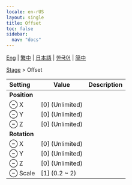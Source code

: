 ```yaml
---
locale: en-rUS
layout: single
title: Offset
toc: false
sidebar:
  nav: "docs"
---
```

[Eng](/dancexr/menu/2025.4/stage/offset) | [繁中](/tw/dancexr/menu/2025.4/stage/offset) | [日本語](/jp/dancexr/menu/2025.4/stage/offset) | [한국어](/kr/dancexr/menu/2025.4/stage/offset) | [简中](/zh/dancexr/menu/2025.4/stage/offset)

[Stage](../menu#Stage) > Offset



| Setting | Value | Description |
| :--- | --- | :--- |
|  <b>Position</b>|| 
|  ⊖ X| [0] (Unlimited) | 
|  ⊖ Y| [0] (Unlimited) | 
|  ⊖ Z| [0] (Unlimited) | 
|  <b>Rotation</b>|| 
|  ⊖ X| [0] (Unlimited) | 
|  ⊖ Y| [0] (Unlimited) | 
|  ⊖ Z| [0] (Unlimited) | 
|  ⊖ Scale| [1] (0.2 ~ 2) | 
